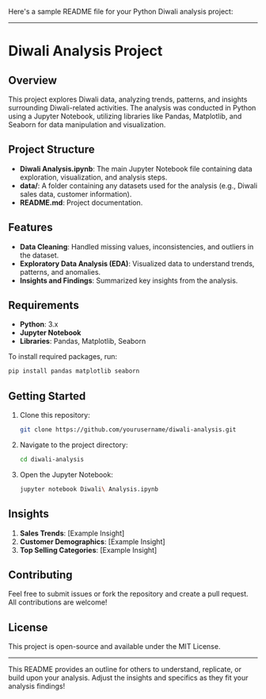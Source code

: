 
Here's a sample README file for your Python Diwali analysis project:

---

# Diwali Analysis Project

## Overview
This project explores Diwali data, analyzing trends, patterns, and insights surrounding Diwali-related activities. The analysis was conducted in Python using a Jupyter Notebook, utilizing libraries like Pandas, Matplotlib, and Seaborn for data manipulation and visualization.

## Project Structure
- **Diwali Analysis.ipynb**: The main Jupyter Notebook file containing data exploration, visualization, and analysis steps.
- **data/**: A folder containing any datasets used for the analysis (e.g., Diwali sales data, customer information).
- **README.md**: Project documentation.

## Features
- **Data Cleaning**: Handled missing values, inconsistencies, and outliers in the dataset.
- **Exploratory Data Analysis (EDA)**: Visualized data to understand trends, patterns, and anomalies.
- **Insights and Findings**: Summarized key insights from the analysis.

## Requirements
- **Python**: 3.x
- **Jupyter Notebook**
- **Libraries**: Pandas, Matplotlib, Seaborn

To install required packages, run:
```bash
pip install pandas matplotlib seaborn
```

## Getting Started
1. Clone this repository:
   ```bash
   git clone https://github.com/yourusername/diwali-analysis.git
   ```
2. Navigate to the project directory:
   ```bash
   cd diwali-analysis
   ```
3. Open the Jupyter Notebook:
   ```bash
   jupyter notebook Diwali\ Analysis.ipynb
   ```

## Insights
1. **Sales Trends**: [Example Insight]
2. **Customer Demographics**: [Example Insight]
3. **Top Selling Categories**: [Example Insight]

## Contributing
Feel free to submit issues or fork the repository and create a pull request. All contributions are welcome!

## License
This project is open-source and available under the MIT License.

---

This README provides an outline for others to understand, replicate, or build upon your analysis. Adjust the insights and specifics as they fit your analysis findings!
